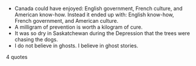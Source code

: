 - Canada could have enjoyed: English government, French culture, and American know-how. Instead it ended up with: English know-how, French government, and American culture.
 - A milligram of prevention is worth a kilogram of cure.
 - It was so dry in Saskatchewan during the Depression that the trees were chasing the dogs.
 - I do not believe in ghosts. I believe in ghost stories.

4 quotes